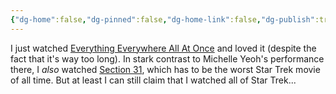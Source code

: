 ```yaml
---
{"dg-home":false,"dg-pinned":false,"dg-home-link":false,"dg-publish":true,"tags":["dgblip"],"dg-permalink":"blips/20250727195531","created-date":"2025-07-27T19:55:18","updated-date":"2025-07-27T19:58:08","disabled rules":["yaml-title","yaml-title-alias","file-name-heading"],"title":"philipp @ Sunday, July 27th 2025","dg-path":"blips/20250727195531.md","permalink":"/blips/20250727195531/","dgPassFrontmatter":true}
---
```

I just watched [Everything Everywhere All At Once](https://en.wikipedia.org/wiki/Everything_Everywhere_All_at_Once) and loved it (despite the fact that it's way too long). In stark contrast to Michelle Yeoh's performance there, I *also* watched [Section 31](https://en.wikipedia.org/wiki/Star_Trek:_Section_31), which has to be the worst Star Trek movie of all time. But at least I can still claim that I watched all of Star Trek...
